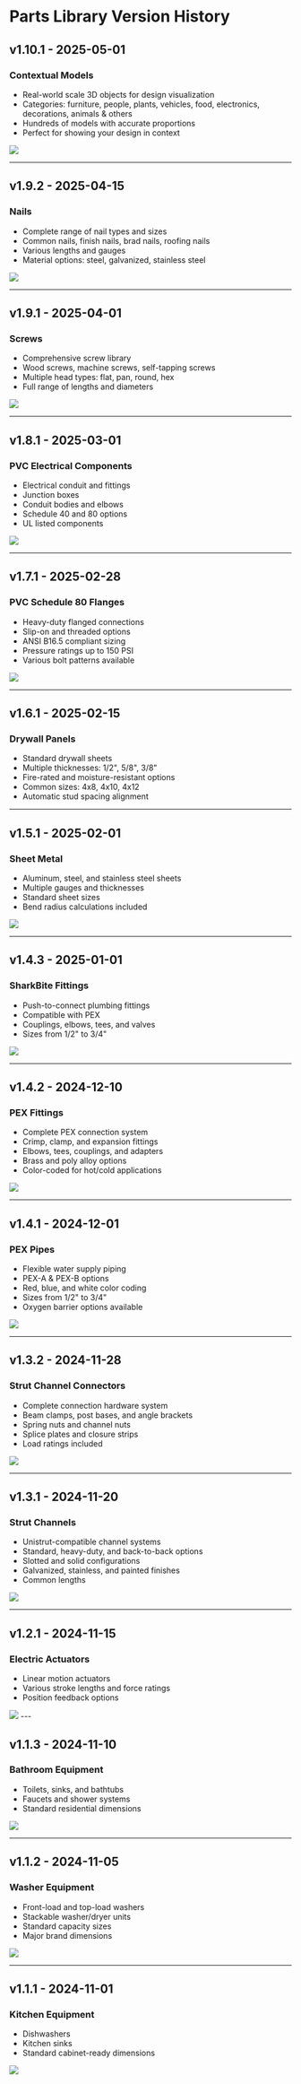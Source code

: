 # Parts Library Version History

## v1.10.1 - 2025-05-01
### Contextual Models
- Real-world scale 3D objects for design visualization
- Categories: furniture, people, plants, vehicles, food, electronics, decorations, animals & others 
- Hundreds of models with accurate proportions
- Perfect for showing your design in context
<img src="https://assets.craftyamigo.com/assets/update-assets/parts/contextual.png">

---

## v1.9.2 - 2025-04-15
### Nails
- Complete range of nail types and sizes
- Common nails, finish nails, brad nails, roofing nails
- Various lengths and gauges
- Material options: steel, galvanized, stainless steel
<img src="https://assets.craftyamigo.com/assets/update-assets/parts/nails.png">

---

## v1.9.1 - 2025-04-01
### Screws
- Comprehensive screw library
- Wood screws, machine screws, self-tapping screws
- Multiple head types: flat, pan, round, hex
- Full range of lengths and diameters
<img src="https://assets.craftyamigo.com/assets/update-assets/parts/screws.png">

---

## v1.8.1 - 2025-03-01
### PVC Electrical Components
- Electrical conduit and fittings
- Junction boxes
- Conduit bodies and elbows
- Schedule 40 and 80 options
- UL listed components
<img src="https://assets.craftyamigo.com/assets/update-assets/parts/electric.png">

---

## v1.7.1 - 2025-02-28
### PVC Schedule 80 Flanges
- Heavy-duty flanged connections
- Slip-on and threaded options
- ANSI B16.5 compliant sizing
- Pressure ratings up to 150 PSI
- Various bolt patterns available
<img src="https://assets.craftyamigo.com/assets/update-assets/parts/flange.png">

---

## v1.6.1 - 2025-02-15
### Drywall Panels
- Standard drywall sheets
- Multiple thicknesses: 1/2", 5/8", 3/8"
- Fire-rated and moisture-resistant options
- Common sizes: 4x8, 4x10, 4x12
- Automatic stud spacing alignment

---

## v1.5.1 - 2025-02-01
### Sheet Metal
- Aluminum, steel, and stainless steel sheets
- Multiple gauges and thicknesses
- Standard sheet sizes
- Bend radius calculations included
<img src="https://assets.craftyamigo.com/assets/update-assets/parts/sheetmetal.png">

---

## v1.4.3 - 2025-01-01
### SharkBite Fittings
- Push-to-connect plumbing fittings
- Compatible with PEX
- Couplings, elbows, tees, and valves
- Sizes from 1/2" to 3/4"
<img src="https://assets.craftyamigo.com/assets/update-assets/parts/sharkbite.png">

---

## v1.4.2 - 2024-12-10
### PEX Fittings
- Complete PEX connection system
- Crimp, clamp, and expansion fittings
- Elbows, tees, couplings, and adapters
- Brass and poly alloy options
- Color-coded for hot/cold applications
<img src="https://assets.craftyamigo.com/assets/update-assets/parts/pex-fittings.png">

---

## v1.4.1 - 2024-12-01
### PEX Pipes
- Flexible water supply piping
- PEX-A & PEX-B options
- Red, blue, and white color coding
- Sizes from 1/2" to 3/4"
- Oxygen barrier options available
<img src="https://assets.craftyamigo.com/assets/update-assets/parts/pex.png">

---

## v1.3.2 - 2024-11-28
### Strut Channel Connectors
- Complete connection hardware system
- Beam clamps, post bases, and angle brackets
- Spring nuts and channel nuts
- Splice plates and closure strips
- Load ratings included
<img src="https://assets.craftyamigo.com/assets/update-assets/parts/strut-channel-selector.png">

---

## v1.3.1 - 2024-11-20
### Strut Channels
- Unistrut-compatible channel systems
- Standard, heavy-duty, and back-to-back options
- Slotted and solid configurations
- Galvanized, stainless, and painted finishes
- Common lengths
<img src="https://assets.craftyamigo.com/assets/update-assets/parts/strut.png">

---

## v1.2.1 - 2024-11-15
### Electric Actuators
- Linear motion actuators
- Various stroke lengths and force ratings
- Position feedback options
<img src="https://assets.craftyamigo.com/assets/update-assets/parts/actuator.png">
---

## v1.1.3 - 2024-11-10
### Bathroom Equipment
- Toilets, sinks, and bathtubs
- Faucets and shower systems
- Standard residential dimensions
<img src="https://assets.craftyamigo.com/assets/update-assets/parts/toilet.png">

---

## v1.1.2 - 2024-11-05
### Washer Equipment
- Front-load and top-load washers
- Stackable washer/dryer units
- Standard capacity sizes
- Major brand dimensions
<img src="https://assets.craftyamigo.com/assets/update-assets/parts/washer.png">

---

## v1.1.1 - 2024-11-01
### Kitchen Equipment
- Dishwashers
- Kitchen sinks
- Standard cabinet-ready dimensions
<img src="https://assets.craftyamigo.com/assets/update-assets/parts/sink.png">
